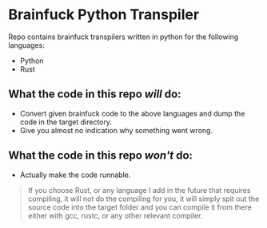 # Brainfuck Python Transpiler

Repo contains brainfuck transpilers written in python for the following languages:

* Python
* Rust

## What the code in this repo _will_ do:

* Convert given brainfuck code to the above languages and dump the code in the target directory.
* Give you almost no indication why something went wrong.

## What the code in this repo _won't_ do:

* Actually make the code runnable.

> If you choose Rust, or any language I add in the future that requires compiling, it will not do the compiling for you, it will simply spit out the source code into the target folder and you can compile it from there either with gcc, rustc, or any other relevant compiler.
